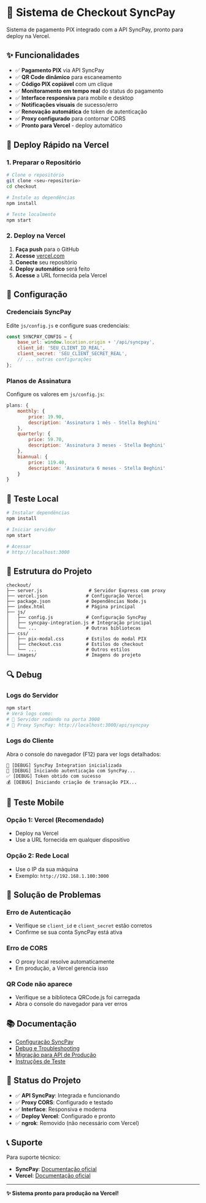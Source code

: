 # 🚀 Sistema de Checkout SyncPay

Sistema de pagamento PIX integrado com a API SyncPay, pronto para deploy na Vercel.

## ✨ Funcionalidades

- ✅ **Pagamento PIX** via API SyncPay
- ✅ **QR Code dinâmico** para escaneamento
- ✅ **Código PIX copiável** com um clique
- ✅ **Monitoramento em tempo real** do status do pagamento
- ✅ **Interface responsiva** para mobile e desktop
- ✅ **Notificações visuais** de sucesso/erro
- ✅ **Renovação automática** de token de autenticação
- ✅ **Proxy configurado** para contornar CORS
- ✅ **Pronto para Vercel** - deploy automático

## 🚀 Deploy Rápido na Vercel

### 1. Preparar o Repositório
```bash
# Clone o repositório
git clone <seu-repositorio>
cd checkout

# Instale as dependências
npm install

# Teste localmente
npm start
```

### 2. Deploy na Vercel
1. **Faça push** para o GitHub
2. **Acesse** [vercel.com](https://vercel.com)
3. **Conecte** seu repositório
4. **Deploy automático** será feito
5. **Acesse** a URL fornecida pela Vercel

## 🔧 Configuração

### Credenciais SyncPay
Edite `js/config.js` e configure suas credenciais:

```javascript
const SYNCPAY_CONFIG = {
    base_url: window.location.origin + '/api/syncpay',
    client_id: 'SEU_CLIENT_ID_REAL',
    client_secret: 'SEU_CLIENT_SECRET_REAL',
    // ... outras configurações
};
```

### Planos de Assinatura
Configure os valores em `js/config.js`:

```javascript
plans: {
    monthly: {
        price: 19.90,
        description: 'Assinatura 1 mês - Stella Beghini'
    },
    quarterly: {
        price: 59.70,
        description: 'Assinatura 3 meses - Stella Beghini'
    },
    biannual: {
        price: 119.40,
        description: 'Assinatura 6 meses - Stella Beghini'
    }
}
```

## 🧪 Teste Local

```bash
# Instalar dependências
npm install

# Iniciar servidor
npm start

# Acessar
# http://localhost:3000
```

## 📁 Estrutura do Projeto

```
checkout/
├── server.js                 # Servidor Express com proxy
├── vercel.json              # Configuração Vercel
├── package.json             # Dependências Node.js
├── index.html               # Página principal
├── js/
│   ├── config.js            # Configuração SyncPay
│   ├── syncpay-integration.js # Integração principal
│   └── ...                  # Outras bibliotecas
├── css/
│   ├── pix-modal.css        # Estilos do modal PIX
│   ├── checkout.css         # Estilos do checkout
│   └── ...                  # Outros estilos
└── images/                  # Imagens do projeto
```

## 🔍 Debug

### Logs do Servidor
```bash
npm start
# Verá logs como:
# 🚀 Servidor rodando na porta 3000
# 🔧 Proxy SyncPay: http://localhost:3000/api/syncpay
```

### Logs do Cliente
Abra o console do navegador (F12) para ver logs detalhados:
```
🔧 [DEBUG] SyncPay Integration inicializada
🔐 [DEBUG] Iniciando autenticação com SyncPay...
✅ [DEBUG] Token obtido com sucesso
💰 [DEBUG] Iniciando criação de transação PIX...
```

## 📱 Teste Mobile

### Opção 1: Vercel (Recomendado)
- Deploy na Vercel
- Use a URL fornecida em qualquer dispositivo

### Opção 2: Rede Local
- Use o IP da sua máquina
- Exemplo: `http://192.168.1.100:3000`

## 🐛 Solução de Problemas

### Erro de Autenticação
- Verifique se `client_id` e `client_secret` estão corretos
- Confirme se sua conta SyncPay está ativa

### Erro de CORS
- O proxy local resolve automaticamente
- Em produção, a Vercel gerencia isso

### QR Code não aparece
- Verifique se a biblioteca QRCode.js foi carregada
- Abra o console do navegador para ver erros

## 📚 Documentação

- [Configuração SyncPay](./CONFIGURACAO_SYNCPAY.md)
- [Debug e Troubleshooting](./README-DEBUG.md)
- [Migração para API de Produção](./MIGRACAO_API_PRODUCAO.md)
- [Instruções de Teste](./INSTRUCOES-TESTE.md)

## 🚀 Status do Projeto

- ✅ **API SyncPay**: Integrada e funcionando
- ✅ **Proxy CORS**: Configurado e testado
- ✅ **Interface**: Responsiva e moderna
- ✅ **Deploy Vercel**: Configurado e pronto
- ✅ **ngrok**: Removido (não necessário com Vercel)

## 📞 Suporte

Para suporte técnico:
- **SyncPay**: [Documentação oficial](https://app.syncpayments.com.br/seller/developer-api)
- **Vercel**: [Documentação oficial](https://vercel.com/docs)

---

**✨ Sistema pronto para produção na Vercel!**
